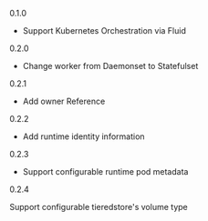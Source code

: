 0.1.0

- Support Kubernetes Orchestration via Fluid

0.2.0

- Change worker from Daemonset to Statefulset

0.2.1

- Add owner Reference

0.2.2

- Add runtime identity information

0.2.3

- Support configurable runtime pod metadata

0.2.4

Support configurable tieredstore's volume type

